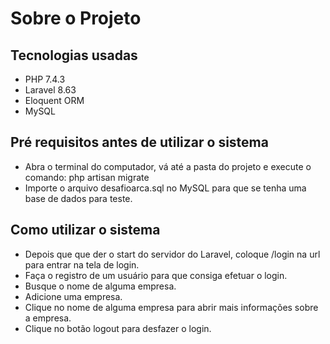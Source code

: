 # Sobre o Projeto

## Tecnologias usadas

- PHP 7.4.3
- Laravel 8.63
- Eloquent ORM
- MySQL

## Pré requisitos antes de utilizar o sistema

- Abra o terminal do computador, vá até a pasta do projeto e execute o comando: php artisan migrate
- Importe o arquivo desafioarca.sql no MySQL para que se tenha uma base de dados para teste.

## Como utilizar o sistema

- Depois que que der o start do servidor do Laravel, coloque /login na url para entrar na tela de login.
- Faça o registro de um usuário para que consiga efetuar o login.
- Busque o nome de alguma empresa.
- Adicione uma empresa.
- Clique no nome de alguma empresa para abrir mais informações sobre a empresa.
- Clique no botão logout para desfazer o login.